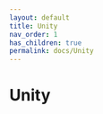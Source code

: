 ```yaml
---
layout: default
title: Unity
nav_order: 1
has_children: true
permalink: docs/Unity
---
```


# Unity
